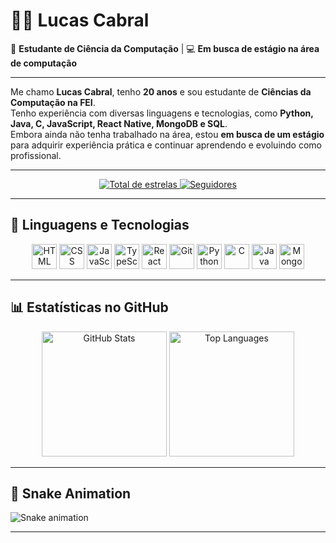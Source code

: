 # 👨‍💻 Lucas Cabral

🎯 **Estudante de Ciência da Computação** | 💻 **Em busca de estágio na área de computação**

---

Me chamo **Lucas Cabral**, tenho **20 anos** e sou estudante de **Ciências da Computação na FEI**.  
Tenho experiência com diversas linguagens e tecnologias, como **Python, Java, C, JavaScript, React Native, MongoDB e SQL**.  
Embora ainda não tenha trabalhado na área, estou **em busca de um estágio** para adquirir experiência prática e continuar aprendendo e evoluindo como profissional.

---

<p align="center">
    <a href="https://github.com/Cabral100?tab=repositories&sort=stargazers">
        <img 
            alt="Total de estrelas" 
            title="Total de estrelas GitHub" 
            src="https://custom-icon-badges.demolab.com/github/stars/Cabral100?color=55960c&style=for-the-badge&labelColor=488207&logo=star&label=estrelas"
        />
    </a>
    <a href="https://github.com/Cabral100?tab=followers">
        <img 
            alt="Seguidores" 
            title="Me siga no GitHub" 
            src="https://custom-icon-badges.demolab.com/github/followers/Cabral100?color=236ad3&labelColor=1155ba&style=for-the-badge&logo=github&label=Seguidores&logoColor=white"
        />
    </a>
</p>

---

## 🚀 Linguagens e Tecnologias

<p align="center">
    <img alt="HTML" title="HTML" width="40px" src="https://cdn.jsdelivr.net/gh/devicons/devicon@latest/icons/html5/html5-original.svg" />
    <img alt="CSS" title="CSS" width="40px" src="https://cdn.jsdelivr.net/gh/devicons/devicon@latest/icons/css3/css3-original.svg" />
    <img alt="JavaScript" title="JavaScript" width="40px" src="https://cdn.jsdelivr.net/gh/devicons/devicon@latest/icons/javascript/javascript-original.svg" />
    <img alt="TypeScript" title="TypeScript" width="40px" src="https://cdn.jsdelivr.net/gh/devicons/devicon@latest/icons/typescript/typescript-original.svg" />
    <img alt="React" title="React" width="40px" src="https://cdn.jsdelivr.net/gh/devicons/devicon@latest/icons/react/react-original.svg" />
    <img alt="Git" title="Git" width="40px" src="https://cdn.jsdelivr.net/gh/devicons/devicon@latest/icons/git/git-original.svg" />
    <img alt="Python" title="Python" width="40px" src="https://cdn.jsdelivr.net/gh/devicons/devicon@latest/icons/python/python-original.svg" />
    <img alt="C" title="C" width="40px" src="https://cdn.jsdelivr.net/gh/devicons/devicon@latest/icons/c/c-original.svg" />
    <img alt="Java" title="Java" width="40px" src="https://cdn.jsdelivr.net/gh/devicons/devicon@latest/icons/java/java-original.svg" />
    <img alt="MongoDB" title="MongoDB" width="40px" src="https://cdn.jsdelivr.net/gh/devicons/devicon@latest/icons/mongodb/mongodb-original.svg" />
</p>

---

## 📊 Estatísticas no GitHub

<p align="center">
  <img height="200" src="https://github-readme-stats.vercel.app/api?username=Cabral100&show_icons=true&theme=tokyonight&include_all_commits=true&locale=pt-br" alt="GitHub Stats"/>
  <img height="200" src="https://github-readme-stats.vercel.app/api/top-langs/?username=Cabral100&theme=tokyonight&layout=compact&custom_title=Tecnologias&langs_count=9" alt="Top Languages"/>
</p>

---

## 🐍 Snake Animation

![Snake animation](https://github.com/Cabral100/Cabral100/blob/output/github-contribution-grid-snake-dark.svg)

---
